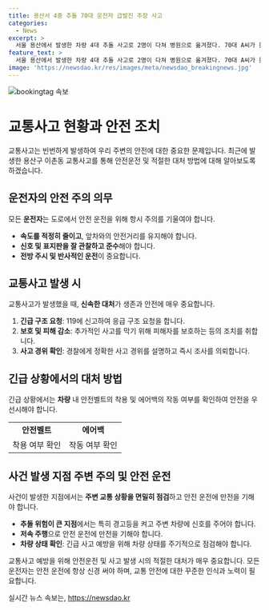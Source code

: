 ```yaml
---
title: 용산서 4중 추돌 70대 운전자 급발진 주장 사고
categories:
  - News
excerpt: >
  서울 용산에서 발생한 차량 4대 추돌 사고로 2명이 다쳐 병원으로 옮겨졌다. 70대 A씨가 몰던 택시가 앞서있던 차량을 들이받아 발생한 사고로, A씨는 차량 급발진을 주장 중이며 경찰이 사고 경위를 조사 중에 있다. 
feature_text: >
  서울 용산에서 발생한 차량 4대 추돌 사고로 2명이 다쳐 병원으로 옮겨졌다. 70대 A씨가 몰던 택시가 앞서있던 차량을 들이받아 발생한 사고로, A씨는 차량 급발진을 주장 중이며 경찰이 사고 경위를 조사 중에 있다. 
image: 'https://newsdao.kr/res/images/meta/newsdao_breakingnews.jpg'
---
```


<p><img src="https://newsdao.kr/res/images/meta/newsdao_breakingnews.jpg" alt="bookingtag 속보" /></p>

<h1>교통사고 현황과 안전 조치</h1>

<p data-ke-size="size16">교통사고는 빈번하게 발생하여 우리 주변의 안전에 대한 중요한 문제입니다. 최근에 발생한 용산구 이촌동 교통사고를 통해 안전운전 및 적절한 대처 방법에 대해 알아보도록 하겠습니다.</p>

<h2 data-ke-size="size26">운전자의 안전 주의 의무</h2>

<p data-ke-size="size16">모든 <b>운전자</b>는 도로에서 안전 운전을 위해 항시 주의를 기울여야 합니다.</p>

<ul>
  <li><b>속도를 적정히 줄이고</b>, 앞차와의 안전거리를 유지해야 합니다.</li>
  <li><b>신호 및 표지판을 잘 관찰하고 준수</b>해야 합니다.</li>
  <li><b>전방 주시 및 반사적인 운전</b>이 중요합니다.</li>
</ul>

<h2 data-ke-size="size26">교통사고 발생 시</h2>

<p data-ke-size="size16">교통사고가 발생했을 때, <b>신속한 대처</b>가 생존과 안전에 매우 중요합니다.</p>

<ol>
  <li><b>긴급 구조 요청</b>: 119에 신고하여 응급 구조 요청을 합니다.</li>
  <li><b>보호 및 피해 감소</b>: 추가적인 사고를 막기 위해 피해자를 보호하는 등의 조치를 취합니다.</li>
  <li><b>사고 경위 확인</b>: 경찰에게 정확한 사고 경위를 설명하고 즉시 조사를 의뢰합니다.</li>
</ol>

<h2 data-ke-size="size26">긴급 상황에서의 대처 방법</h2>

<p data-ke-size="size16">긴급 상황에서는 <b>차량</b> 내 안전벨트의 착용 및 에어백의 작동 여부를 확인하여 안전을 우선시해야 합니다.</p>

<table>
  <tr>
    <td style="text-align: center; height: 17px;"><b>안전벨트</b></td>
    <td style="text-align: center; height: 17px;"><b>에어백</b></td>
  </tr>
  <tr>
    <td style="text-align: center; height: 17px;">착용 여부 확인</td>
    <td style="text-align: center; height: 17px;">작동 여부 확인</td>
  </tr>
</table>

<h2 data-ke-size="size26">사건 발생 지점 주변 주의 및 안전 운전</h2>

<p data-ke-size="size16">사건이 발생한 지점에서는 <b>주변 교통 상황을 면밀히 점검</b>하고 안전 운전에 만전을 기해야 합니다.</p>

<ul>
  <li><b>추돌 위험이 큰 지점</b>에서는 특히 경고등을 켜고 주변 차량에 신호를 주어야 합니다.</li>
  <li><b>저속 주행</b>으로 안전 운전에 만전을 기해야 합니다.</li>
  <li><b>차량 상태 확인</b>: 긴급 사고 예방을 위해 차량 상태를 주기적으로 점검해야 합니다.</li>
</ul>

<p data-ke-size="size16">교통사고 예방을 위해 안전운전 및 사고 발생 시의 적절한 대처가 매우 중요합니다. 모든 운전자는 안전 운전에 항상 신경 써야 하며, 교통 안전에 대한 꾸준한 인식과 노력이 필요합니다.</p>
실시간 뉴스 속보는, <a href="https://newsdao.kr" rel="dofollow">https://newsdao.kr</a>


